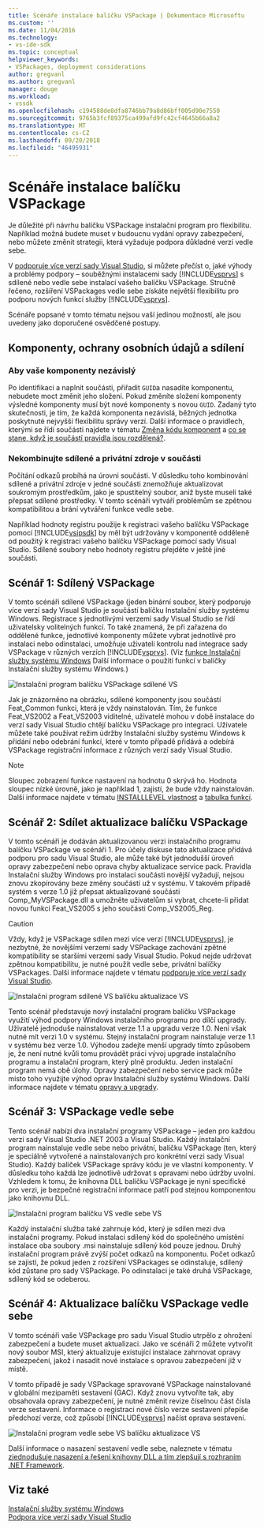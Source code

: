 ```yaml
---
title: Scénáře instalace balíčku VSPackage | Dokumentace Microsoftu
ms.custom: ''
ms.date: 11/04/2016
ms.technology:
- vs-ide-sdk
ms.topic: conceptual
helpviewer_keywords:
- VSPackages, deployment considerations
author: gregvanl
ms.author: gregvanl
manager: douge
ms.workload:
- vssdk
ms.openlocfilehash: c194588de8dfa8746bb79a8d86bff005d90e7550
ms.sourcegitcommit: 9765b3fcf89375ca499afd9fc42cf4645b66a8a2
ms.translationtype: MT
ms.contentlocale: cs-CZ
ms.lasthandoff: 09/20/2018
ms.locfileid: "46495931"
---
```

# <a name="vspackage-setup-scenarios"></a>Scénáře instalace balíčku VSPackage

Je důležité při návrhu balíčku VSPackage instalační program pro flexibilitu. Například možná budete muset v budoucnu vydání opravy zabezpečení, nebo můžete změnit strategii, která vyžaduje podpora důkladné verzí vedle sebe.

V [podporuje více verzí sady Visual Studio](../../extensibility/supporting-multiple-versions-of-visual-studio.md), si můžete přečíst o, jaké výhody a problémy podpory – souběžnými instalacemi sady [!INCLUDE[vsprvs](../../code-quality/includes/vsprvs_md.md)] s sdílené nebo vedle sebe instalací vašeho balíčku VSPackage. Stručně řečeno, rozšíření VSPackages vedle sebe získáte největší flexibilitu pro podporu nových funkcí služby [!INCLUDE[vsprvs](../../code-quality/includes/vsprvs_md.md)].

Scénáře popsané v tomto tématu nejsou vaší jedinou možností, ale jsou uvedeny jako doporučené osvědčené postupy.

## <a name="components-privacy-and-sharing"></a>Komponenty, ochrany osobních údajů a sdílení

### <a name="make-your-components-independent"></a>Aby vaše komponenty nezávislý

Po identifikaci a naplnit součásti, přiřadit `GUID`a nasadíte komponentu, nebudete moct změnit jeho složení. Pokud změníte složení komponenty výsledné komponenty musí být nové komponenty s novou `GUID`. Zadaný tyto skutečnosti, je tím, že každá komponenta nezávislá, běžných jednotka poskytnuté nejvyšší flexibilitu správy verzí. Další informace o pravidlech, kterými se řídí součásti najdete v tématu [Změna kódu komponent](/windows/desktop/Msi/changing-the-component-code) a [co se stane, když je součástí pravidla jsou rozdělená?](/windows/desktop/Msi/what-happens-if-the-component-rules-are-broken).

### <a name="do-not-mix-shared-and-private-resources-in-a-component"></a>Nekombinujte sdílené a privátní zdroje v součásti

Počítání odkazů probíhá na úrovni součásti. V důsledku toho kombinování sdílené a privátní zdroje v jedné součásti znemožňuje aktualizovat soukromým prostředkům, jako je spustitelný soubor, aniž byste museli také přepsat sdílené prostředky. V tomto scénáři vytváří problémům se zpětnou kompatibilitou a brání vytváření funkce vedle sebe.

Například hodnoty registru použije k registraci vašeho balíčku VSPackage pomocí [!INCLUDE[vsipsdk](../../extensibility/includes/vsipsdk_md.md)] by měl být udržovány v komponentě odděleně od použitý k registraci vašeho balíčku VSPackage pomocí sady Visual Studio. Sdílené soubory nebo hodnoty registru přejděte v ještě jiné součásti.

## <a name="scenario-1-shared-vspackage"></a>Scénář 1: Sdílený VSPackage

V tomto scénáři sdílené VSPackage (jeden binární soubor, který podporuje více verzí sady Visual Studio je součástí balíčku Instalační služby systému Windows. Registrace s jednotlivými verzemi sady Visual Studio se řídí uživatelsky volitelných funkcí. To také znamená, že při zařazena do oddělené funkce, jednotlivé komponenty můžete vybrat jednotlivě pro instalaci nebo odinstalaci, umožňuje uživateli kontrolu nad integrace sady VSPackage v různých verzích [!INCLUDE[vsprvs](../../code-quality/includes/vsprvs_md.md)]. (Viz [funkce Instalační služby systému Windows](/windows/desktop/Msi/windows-installer-features) Další informace o použití funkcí v balíčky Instalační služby systému Windows.)

![Instalační program balíčku VSPackage sdílené VS](../../extensibility/internals/media/vs_sharedpackage.gif "VS_SharedPackage")

Jak je znázorněno na obrázku, sdílené komponenty jsou součástí Feat_Common funkci, která je vždy nainstalován. Tím, že funkce Feat_VS2002 a Feat_VS2003 viditelné, uživatelé mohou v době instalace do verzí sady Visual Studio chtějí balíčku VSPackage pro integraci. Uživatele můžete také používat režim údržby Instalační služby systému Windows k přidání nebo odebrání funkcí, které v tomto případě přidává a odebírá VSPackage registrační informace z různých verzí sady Visual Studio.

> [!NOTE]
> Sloupec zobrazení funkce nastavení na hodnotu 0 skrývá ho. Hodnota sloupec nízké úrovně, jako je například 1, zajistí, že bude vždy nainstalován. Další informace najdete v tématu [INSTALLLEVEL vlastnost](/windows/desktop/Msi/installlevel) a [tabulka funkcí](/windows/desktop/Msi/feature-table).

## <a name="scenario-2-shared-vspackage-update"></a>Scénář 2: Sdílet aktualizace balíčku VSPackage

V tomto scénáři je dodáván aktualizovanou verzi instalačního programu balíčku VSPackage ve scénáři 1. Pro účely diskuse tato aktualizace přidává podporu pro sadu Visual Studio, ale může také být jednodušší úroveň opravy zabezpečení nebo oprava chyby aktualizace service pack. Pravidla Instalační služby Windows pro instalaci součásti novější vyžadují, nejsou znovu zkopírovány beze změny součástí už v systému. V takovém případě systém s verze 1.0 již přepsat aktualizované součásti Comp_MyVSPackage.dll a umožněte uživatelům si vybrat, chcete-li přidat novou funkci Feat_VS2005 s jeho součásti Comp_VS2005_Reg.

> [!CAUTION]
> Vždy, když je VSPackage sdílen mezi více verzí [!INCLUDE[vsprvs](../../code-quality/includes/vsprvs_md.md)], je nezbytné, že novějšími verzemi sady VSPackage zachování zpětné kompatibility se staršími verzemi sady Visual Studio. Pokud nejde udržovat zpětnou kompatibilitu, je nutné použít vedle sebe, privátní balíčky VSPackages. Další informace najdete v tématu [podporuje více verzí sady Visual Studio](../../extensibility/supporting-multiple-versions-of-visual-studio.md).

![Instalační program sdílené VS balíčku aktualizace VS](../../extensibility/internals/media/vs_sharedpackageupdate.gif "VS_SharedPackageUpdate")

Tento scénář představuje nový instalační program balíčku VSPackage využití výhod podpory Windows instalačního programu pro dílčí upgrady. Uživatelé jednoduše nainstalovat verze 1.1 a upgradu verze 1.0. Není však nutné mít verzi 1.0 v systému. Stejný instalační program nainstaluje verze 1.1 v systému bez verze 1.0. Výhodou zadejte menší upgrady tímto způsobem je, že není nutné kvůli tomu provádět práci vývoj upgrade instalačního programu a instalační program, který plně produktu. Jeden instalační program nemá obě úlohy. Opravy zabezpečení nebo service pack může místo toho využijte výhod oprav Instalační služby systému Windows. Další informace najdete v tématu [opravy a upgrady](/windows/desktop/Msi/patching-and-upgrades).

## <a name="scenario-3-side-by-side-vspackage"></a>Scénář 3: VSPackage vedle sebe

Tento scénář nabízí dva instalační programy VSPackage – jeden pro každou verzi sady Visual Studio .NET 2003 a Visual Studio. Každý instalační program nainstaluje vedle sebe nebo privátní, balíčku VSPackage (ten, který je speciálně vytvořené a nainstalovaných pro konkrétní verzi sady Visual Studio). Každý balíček VSPackage správy kódu je ve vlastní komponenty. V důsledku toho každá lze jednotlivě udržovat s opravami nebo údržby uvolní. Vzhledem k tomu, že knihovna DLL balíčku VSPackage je nyní specifické pro verzi, je bezpečné registrační informace patří pod stejnou komponentou jako knihovnu DLL.

![Instalační program balíčku VS vedle sebe VS](../../extensibility/internals/media/vs_sbys_package.gif "VS_SbyS_Package")

Každý instalační služba také zahrnuje kód, který je sdílen mezi dva instalační programy. Pokud instalaci sdílený kód do společného umístění instalace oba soubory .msi nainstaluje sdílený kód pouze jednou. Druhý instalační program právě zvýší počet odkazů na komponentu. Počet odkazů se zajistí, že pokud jeden z rozšíření VSPackages se odinstaluje, sdílený kód zůstane pro sady VSPackage. Po odinstalaci je také druhá VSPackage, sdílený kód se odeberou.

## <a name="scenario-4-side-by-side-vspackage-update"></a>Scénář 4: Aktualizace balíčku VSPackage vedle sebe

V tomto scénáři vaše VSPackage pro sadu Visual Studio utrpělo z ohrožení zabezpečení a budete muset aktualizaci. Jako ve scénáři 2 můžete vytvořit nový soubor MSI, který aktualizuje existující instalace zahrnovat opravy zabezpečení, jakož i nasadit nové instalace s opravou zabezpečení již v místě.

V tomto případě je sady VSPackage spravované VSPackage nainstalované v globální mezipaměti sestavení (GAC). Když znovu vytvoříte tak, aby obsahovala opravy zabezpečení, je nutné změnit revize číselnou část čísla verze sestavení. Informace o registraci nové číslo verze sestavení přepíše předchozí verze, což způsobí [!INCLUDE[vsprvs](../../code-quality/includes/vsprvs_md.md)] načíst oprava sestavení.

![Instalační program vedle sebe VS balíčku aktualizace VS](../../extensibility/internals/media/vs_sbys_packageupdate.gif "VS_SbyS_PackageUpdate")

Další informace o nasazení sestavení vedle sebe, naleznete v tématu [zjednodušuje nasazení a řešení knihovny DLL a tím zlepšují s rozhraním .NET Framework](https://msdn.microsoft.com/library/ms973843.aspx).

## <a name="see-also"></a>Viz také

[Instalační služby systému Windows](/windows/desktop/Msi/windows-installer-portal)  
[Podpora více verzí sady Visual Studio](../../extensibility/supporting-multiple-versions-of-visual-studio.md)